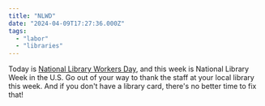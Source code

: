 ```yaml
---
title: "NLWD"
date: "2024-04-09T17:27:36.000Z"
tags: 
  - "labor"
  - "libraries"
---
```


Today is [National Library Workers Day](https://ala-apa.org/nlwd/), and this week is National Library Week in the U.S. Go out of your way to thank the staff at your local library this week. And if you don't have a library card, there's no better time to fix that!
